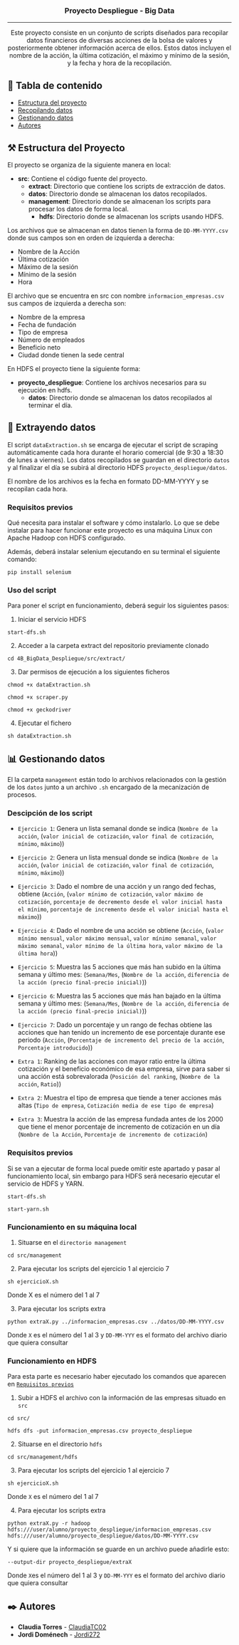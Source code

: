 <h3 align = "center"> Proyecto Despliegue - Big Data </h3>

---
<p align = "center"> Este proyecto consiste en un conjunto de scripts diseñados para recopilar datos financieros de diversas acciones de la bolsa de valores y posteriormente obtener información acerca de ellos. 
Estos datos incluyen el nombre de la acción, la última cotización, el máximo y mínimo de la sesión, y la fecha y hora de la recopilación.
<br>
</p>

## 📝 Tabla de contenido

- [Estructura del proyecto](#structure)
- [Recopilando datos](#extract_data)
- [Gestionando datos](#manage_data)
- [Autores](#authors)

## ⚒️ Estructura del Proyecto <a name = "structure"> </a>

El proyecto se organiza de la siguiente manera en local:

- **src**: Contiene el código fuente del proyecto.
  - **extract**: Directorio que contiene los scripts de extracción de datos.
  - **datos**: Directorio donde se almacenan los datos recopilados.
  - **management**: Directorio donde se almacenan los scripts para procesar los datos de forma local.
    - **hdfs**: Directorio donde se almacenan los scripts usando HDFS.

Los archivos que se almacenan en datos tienen la forma de `DD-MM-YYYY.csv` donde sus campos son en orden de izquierda a derecha:
- Nombre de la Acción
- Última cotización
- Máximo de la sesión
- Mínimo de la sesión
- Hora

El archivo que se encuentra en src con nombre `informacion_empresas.csv` sus campos de izquierda a derecha son:
- Nombre de la empresa
- Fecha de fundación
- Tipo de empresa
- Número de empleados
- Beneficio neto
- Ciudad donde tienen la sede central

En HDFS el proyecto tiene la siguiente forma:

- **proyecto_despliegue**: Contiene los archivos necesarios para su ejecución en hdfs.
  - **datos**: Directorio donde se almacenan los datos recopilados al terminar el día.


## 📂 Extrayendo datos <a name = "extract_data"> </a>

El script `dataExtraction.sh` se encarga de ejecutar el script de scraping automáticamente cada hora durante el horario comercial (de 9:30 a 18:30 de lunes a viernes). Los datos recopilados se guardan en el directorio `datos` y al finalizar el día se subirá al directorio HDFS `proyecto_despliegue/datos`.

El nombre de los archivos es la fecha en formato DD-MM-YYYY y se recopilan cada hora.

### Requisitos previos

Qué necesita para instalar el software y cómo instalarlo.
Lo que se debe instalar para hacer funcionar este proyecto es una máquina Linux con Apache Hadoop con HDFS configurado.

Además, deberá instalar selenium ejecutando en su terminal el siguiente comando:

```
pip install selenium
```

### Uso del script

Para poner el script en funcionamiento, deberá seguir los siguientes pasos:

1. Iniciar el servicio HDFS

```
start-dfs.sh
```

2. Acceder a la carpeta extract del repositorio previamente clonado

```
cd 4B_BigData_Despliegue/src/extract/
```

3. Dar permisos de ejecución a los siguientes ficheros

```
chmod +x dataExtraction.sh
```
```
chmod +x scraper.py
```
```
chmod +x geckodriver
```

4. Ejecutar el fichero

```
sh dataExtraction.sh
```

## 📊 Gestionando datos <a name = "manage_data"> </a>

El la carpeta `management` están todo lo archivos relacionados con la gestión de los `datos` junto a un archivo `.sh` encargado de la mecanización de procesos.

### Descipción de los script

- `Ejercicio 1`: Genera un lista semanal donde se indica (`Nombre de la acción`, (`valor inicial de cotización`, `valor final de cotización`, `mínimo`, `máximo`))

- `Ejercicio 2`: Genera un lista mensual donde se indica (`Nombre de la acción`, (`valor inicial de cotización`, `valor final de cotización`, `mínimo`, `máximo`))

- `Ejercicio 3`: Dado el nombre de una acción y un rango ded fechas, obtiene (`Acción`, (`valor mínimo de cotización`, `valor máximo de cotización`, `porcentaje de decremento desde el valor inicial hasta el mínimo`, `porcentaje de incremento desde el valor inicial hasta el máximo`))

- `Ejercicio 4`: Dado el nombre de una acción se obtiene (`Acción`, (`valor mínimo mensual`, `valor máximo mensual`, `valor mínimo semanal`, `valor máximo semanal`, `valor mínimo de la última hora`, `valor máximo de la última hora`))

- `Ejercicio 5`: Muestra las 5 acciones que más han subido en la última semana y último mes: (`Semana/Mes`, (`Nombre de la acción`, `diferencia de la acción (precio final-precio inicial)`))

- `Ejercicio 6`: Muestra las 5 acciones que más han bajado en la última semana y último mes: (`Semana/Mes`, (`Nombre de la acción`, `diferencia de la acción (precio final-precio inicial)`))

- `Ejercicio 7`: Dado un porcentaje y un rango de fechas obtiene las acciones que han tenido un incremento de ese porcentaje durante ese periodo (`Acción`, (`Porcentaje de incremento del precio de la acción`, `Porcentaje introducido`))

- `Extra 1`: Ranking de las acciones con mayor ratio entre la última cotización y el beneficio económico de esa empresa, sirve para saber si una acción está sobrevalorada (`Posición del ranking`, (`Nombre de la acción`, `Ratio`))

- `Extra 2`: Muestra el tipo de empresa que tiende a tener acciones más altas (`Tipo de empresa`, `Cotización media de ese tipo de empresa`)

- `Extra 3`: Muestra la acción de las empresa fundada antes de los 2000 que tiene el menor porcentaje de incremento de cotización en un día (`Nombre de la Acción`, `Porcentaje de incremento de cotización`)

### Requisitos previos <a name = "previous_steps_manage"> </a>

Si se van a ejecutar de forma local puede omitir este apartado y pasar al funcionamiento local, sin embargo para HDFS será necesario ejecutar el servicio de HDFS y YARN.

```
start-dfs.sh
```

```
start-yarn.sh
```

### Funcionamiento en su máquina local

1. Situarse en el `directorio management`

```
cd src/management
```

2. Para ejecutar los scripts del ejercicio 1 al ejercicio 7

```
sh ejercicioX.sh
```
Donde X es el número del 1 al 7

3. Para ejecutar los scripts extra 

```
python extraX.py ../informacion_empresas.csv ../datos/DD-MM-YYYY.csv 
```
Donde `X` es el número del 1 al 3 y `DD-MM-YYY` es el formato del archivo diario que quiera consultar

### Funcionamiento en HDFS

Para esta parte es necesario haber ejecutado los comandos que aparecen en [`Requisitos previos`](#previous_steps_manage)

1. Subir a HDFS el archivo con la información de las empresas situado en `src`

```
cd src/
```

```
hdfs dfs -put informacion_empresas.csv proyecto_despliegue
```

2. Situarse en el directorio `hdfs`

```
cd src/management/hdfs
```

3. Para ejecutar los scripts del ejercicio 1 al ejercicio 7

```
sh ejercicioX.sh
```
Donde `X` es el número del 1 al 7

4. Para ejecutar los scripts extra 

```
python extraX.py -r hadoop hdfs:///user/alumno/proyecto_despliegue/informacion_empresas.csv hdfs:///user/alumno/proyecto_despliegue/datos/DD-MM-YYYY.csv
```
Y si quiere que la información se guarde en un archivo puede añadirle esto:

```
--output-dir proyecto_despliegue/extraX
```

Donde `X`es el número del 1 al 3 y `DD-MM-YYY` es el formato del archivo diario que quiera consultar


## ✒️ Autores <a name = "authors"> </a>

* **Claudia Torres** - [ClaudiaTC02](https://github.com/ClaudiaTC02)
* **Jordi Doménech** - [Jordi272](https://github.com/Jordi272)
